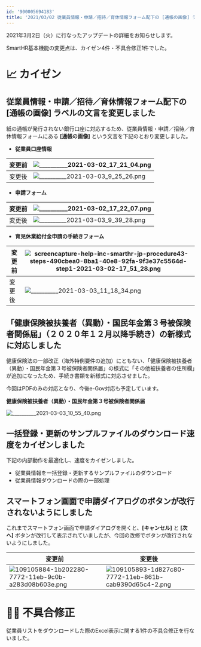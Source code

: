 ```yaml
---
id: '900005694183'
title: '2021/03/02 従業員情報・申請／招待／育休情報フォーム配下の [通帳の画像] ラベルの文言を変更しました 他4件'
---
```

2021年3月2日（火）に行なったアップデートの詳細をお知らせします。

SmartHR基本機能の変更点は、カイゼン4件・不具合修正1件でした。

# 📈 カイゼン

## 従業員情報・申請／招待／育休情報フォーム配下の \[通帳の画像\] ラベルの文言を変更しました

紙の通帳が発行されない銀行口座に対応するため、従業員情報・申請／招待／育休情報フォームにある **\[通帳の画像\]** という文言を下記のとおり変更しました。

- **従業員口座情報**

| 変更前 | ![__________2021-03-02_17_21_04.png](./__________2021-03-02_17_21_04.png) |
| --- | --- |
| 変更後 | ![__________2021-03-03_9_25_26.png](./__________2021-03-03_9_25_26.png) |

- **申請フォーム**

| 変更前 | ![__________2021-03-02_17_22_07.png](./__________2021-03-02_17_22_07.png) |
| --- | --- |
| 変更後 | ![__________2021-03-03_9_39_28.png](./__________2021-03-03_9_39_28.png) |

- **育児休業給付金申請の手続きフォーム**

| 変更前 | ![screencapture-help-inc-smarthr-jp-procedure43-steps-490cbea0-8ba1-40e8-92fa-9f3e37c5564d-step1-2021-03-02-17_51_28.png](./screencapture-help-inc-smarthr-jp-procedure43-steps-490cbea0-8ba1-40e8-92fa-9f3e37c5564d-step1-2021-03-02-17_51_28.png) |
| --- | --- |
| 変更後 | ![__________2021-03-03_11_18_34.png](./__________2021-03-03_11_18_34.png) |

## 「健康保険被扶養者（異動）・国民年金第３号被保険者関係届」（２０２０年１２月以降手続き）の新様式に対応しました

健康保険法の一部改正（海外特例要件の追加）にともない、「健康保険被扶養者（異動）・国民年金第３号被保険者関係届」の様式に「その他被扶養者の住所欄」が追加になったため、手続き書類を新様式に対応させました。

今回はPDFのみの対応となり、今後e-Gov対応も予定しています。

**健康保険被扶養者（異動）・国民年金第３号被保険者関係届**

![__________2021-03-03_10_55_40.png](./__________2021-03-03_10_55_40.png)

## 一括登録・更新のサンプルファイルのダウンロード速度をカイゼンしました

下記の内部動作を最適化し、速度をカイゼンしました。

- 従業員情報を一括登録・更新するサンプルファイルのダウンロード
- 従業員情報ダウンロードの際の一部処理

## スマートフォン画面で申請ダイアログのボタンが改行されないようにしました

これまでスマートフォン画面で申請ダイアログを開くと、**\[キャンセル\]** と **\[次へ\]** ボタンが改行して表示されていましたが、今回の改修でボタンが改行されないようにしました。

| 変更前 | 変更後 |
| --- | --- |
| ![109105884-1b202280-7772-11eb-9c0b-a283d08b603e.png](./109105884-1b202280-7772-11eb-9c0b-a283d08b603e.png) | ![109105893-1d827c80-7772-11eb-861b-cab9390d65c4-2.png](./109105893-1d827c80-7772-11eb-861b-cab9390d65c4-2.png) |

# 👨‍⚕️ 不具合修正

従業員リストをダウンロードした際のExcel表示に関する1件の不具合修正を行ないました。
